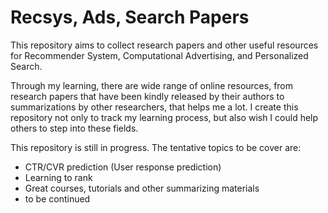 # Recsys, Ads, Search Papers

This repository aims to collect research papers and other useful resources for Recommender System, Computational Advertising, and Personalized Search. 

Through my learning, there are wide range of online resources, from research papers that have been kindly released by their authors to summarizations by other researchers, that helps me a lot. I create this repository not only to track my learning process, but also wish I could help others to step into these fields. 

This repository is still in progress. The tentative topics to be cover are: 

* CTR/CVR prediction (User response prediction)
* Learning to rank
* Great courses, tutorials and other summarizing materials
* to be continued

